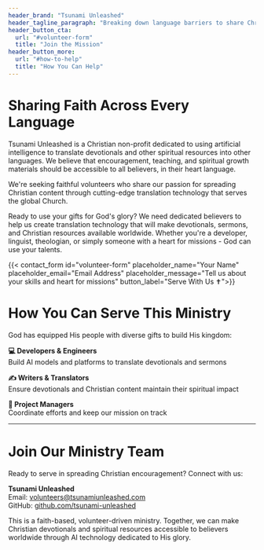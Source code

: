 ```yaml
---
header_brand: "Tsunami Unleashed"
header_tagline_paragraph: "Breaking down language barriers to share Christian content worldwide. We're building an AI-powered translation platform for devotionals and Christian resources, making spiritual growth accessible in other languages. Ready to help spread encouragement globally?"
header_button_cta:
  url: "#volunteer-form"
  title: "Join the Mission"
header_button_more:
  url: "#how-to-help"
  title: "How You Can Help"
---
```


# Sharing Faith Across Every Language

Tsunami Unleashed is a Christian non-profit dedicated to using artificial intelligence to translate devotionals and other spiritual resources into other languages. We believe that encouragement, teaching, and spiritual growth materials should be accessible to all believers, in their heart language.

We're seeking faithful volunteers who share our passion for spreading Christian content through cutting-edge translation technology that serves the global Church.

Ready to use your gifts for God's glory? We need dedicated believers to help us create translation technology that will make devotionals, sermons, and Christian resources available worldwide. Whether you're a developer, linguist, theologian, or simply someone with a heart for missions - God can use your talents.

{{< contact_form id="volunteer-form" placeholder_name="Your Name" placeholder_email="Email Address" placeholder_message="Tell us about your skills and heart for missions" button_label="Serve With Us ✝️">}}

# How You Can Serve This Ministry

God has equipped His people with diverse gifts to build His kingdom:

**💻 Developers & Engineers**  
Build AI models and platforms to translate devotionals and sermons

**✍️ Writers & Translators**  
Ensure devotionals and Christian content maintain their spiritual impact

**💼 Project Managers**  
Coordinate efforts and keep our mission on track


---

# Join Our Ministry Team

Ready to serve in spreading Christian encouragement? Connect with us:

**Tsunami Unleashed**  
Email: [volunteers@tsunamiunleashed.com](mailto:volunteers@tsunamiunleashed.com)  
GitHub: [github.com/tsunami-unleashed](https://github.com/tsunami-unleashed)  

This is a faith-based, volunteer-driven ministry. Together, we can make Christian devotionals and spiritual resources accessible to believers worldwide through AI technology dedicated to His glory.
